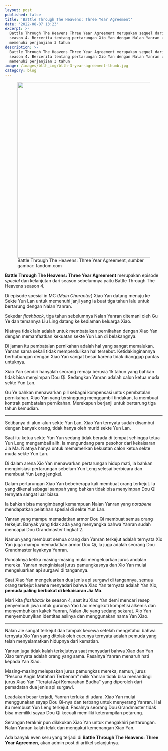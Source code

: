```yaml
---
layout: post
published: false
title: 'Battle Through The Heavens: Three Year Agreement'
date: '2022-08-07 13:23'
excerpt: >-
  Battle Through The Heavens Three Year Agreement merupakan sequel dari BTTH
  season 4. Bercerita tentang pertarungan Xio Yan dengan Nalan Yanran untuk
  memenuhi perjanjian 3 tahun
description: >-
  Battle Through The Heavens Three Year Agreement merupakan sequel dari BTTH
  season 4. Bercerita tentang pertarungan Xio Yan dengan Nalan Yanran untuk
  memenuhi perjanjian 3 tahun
image: /images/btth_img/btth-3-year-agreement-thumb.jpg
category: blog
---
```


<figure>
  <img src="/images/btth_img/btth-3-year-agreement.jpg" width="1000" height="562"/>
  <figcaption>Battle Through The Heavens: Three Year Agreement, sumber gambar: fandom.com</figcaption>
</figure>

**Battle Through The Heavens: Three Year Agreement** merupakan episode _special_ dan kelanjutan dari season sebelumnya yaitu Battle Through The Heavens season 4.

Di episode spesial in MC (_Main Character_) Xiao Yan datang menuju ke Sekte Yun Lan untuk memenuhi janji yang ia buat tiga tahun lalu untuk bertarung dengan Nalan Yanran.

Sekedar _flashback_, tiga tahun sebelumnya Nalan Yanran ditemani oleh Gu Ye dan temannya Liu Ling datang ke kediaman keluarga Xiao.

Niatnya tidak lain adalah untuk membatalkan pernikahan dengan Xiao Yan dengan memanfaatkan kekuatan sekte Yun Lan di belakangnya.

Di jaman itu pembatalan pernikahan adalah hal yang sangat memalukan. Yanran sama sekali tidak memperdulikan hal tersebut. Ketidakinginannya berhubungan dengan Xiao Yan sangat besar karena tidak dianggap pantas untuknya.

Xiao Yan sendiri hanyalah seorang remaja berusia 15 tahun yang bahkan tidak bisa menyimpan Dou Qi. Sedangkan Yanran adalah calon ketua muda sekte Yun Lan.

Gu Ye bahkan menawarkan pill sebagai kompensasi untuk pembatalan pernikahan. Xiao Yan yang tersinggung menggambil tindakan, Ia membuat kontrak pembatalan pernikahan. Merekapun berjanji untuk bertarung tiga tahun kemudian.

---

Setibanya di alun-alun sekte Yun Lan, Xiao Yan ternyata sudah disambut dengan banyak orang, tidak hanya oleh murid sekte Yun Lan.

Saat itu ketua sekte Yun Yun sedang tidak berada di tempat sehingga tetua Yun Leng mengambail alih. Ia mengundang para pesohor dari kekaisaran Jia Ma. Niatnya hanya untuk memamerkan kekuatan calon ketua sekte muda sekte Yun Lan.

Di dalam arena Xio Yan menawarkan pertarungan hidup mati, Ia bahkan menginisiasi pertarungan sebelum Yun Leng selesai berbicara dan membuat Yun Leng jengkel.

Dalam pertarungan Xiao Yan bebeberapa kali membuat orang terkejut. Ia yang dikenal sebagai sampah yang bahkan tidak bisa menyimpan Dou Qi ternyata sangat luar biasa. 

Ia bahkan bisa mengimbangi kemampuan Nalan Yanran yang _notabene_ mendapatkan pelatihan spesial di sekte Yun Lan.

Yanran yang mampu memadatkan armor Dou Qi membuat semua orang terkejut. Banyak yang tidak ada yang menyangka bahwa Yanran sudah mencapai Dou Grandmaster tingkat 2.

Namun yang membuat semua orang dan Yanran terkejut adalah ternyata Xio Yan juga mampu memadatkan armor Dou Qi, Ia juga adalah seorang Dou Grandmaster layaknya Yanran.

Puncaknya ketika masing-masing mulai mengeluarkan jurus andalan mereka. Yanran menginisiasi jurus pamungkasnya dan Xio Yan mulai mengeluarkan api surgawi di tangannya.

Saat Xiao Yan mengeluarkan dua jenis api surgawi di tangannya, semua orang terkejut karena menyadari bahwa Xiao Yan ternyata adalah Yan Xio, **pemuda paling berbakat di kekaisaran Jia Ma**.

Mari kita _flashback_ ke season 4, saat itu Xiao Yan demi mencari resep penyembuh jiwa untuk gurunya Yao Lao mengikuti kompetisi alkemis dan menyembuhkan kakek Yanran, Nalan Jie yang sedang sekarat. Xio Yan menyembunyikan identitas aslinya dan menggunakan nama Yan Xiao.

---

Nalan Jie sangat terkejut dan tampak kecewa setelah mengetahui bahwa ternyata Xio Yan yang ditolak oleh cucunya ternyata adalah pemuda yang telah menyelamatkan hidupnya dari kematian.

Yanran juga tidak kalah terkejutnya saat menyadari bahwa Xiao dan Yan Xiao ternyata adalah orang yang sama. Pasalnya Yanran menaruh hati kepada Yan Xiao.

Masing-masing melepaskan jurus pamungkas mereka, namun, jurus "Pesona Angin Matahari Terbenam" milik Yanran tidak bisa menandingi jurus Xiao Yan "Teratai Api Kemarahan Budha" yang diperoleh dari pemadatan dua jenis api surgawi.

Leadakan besar terjadi, Yanran terluka di udara. Xiao Yan mulai menggunakan sayap Dou Qi-nya dan terbang untuk menyerang Yanran. Hal itu membuat Yun Leng terkejut. Pasalnya seorang Dou Grandmaster tidak bisa memiliki sayap Dou Qi kecuali memiliki keterampilan petarung.

Serangan terakhir pun dilakukan Xiao Yan untuk mengakhiri pertarungan. Nalan Yanran kalah telak dan mengakui kemenangan Xiao Yan.

Ada banyak even seru yang terjadi di **Battle Through The Heavens: Three Year Agreemen**, akan admin post di artikel selanjutnya.
